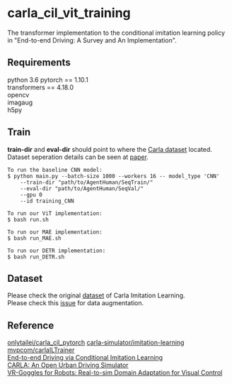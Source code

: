 # carla_cil_vit_training


The transformer implementation to the conditional imitation learning policy in "End-to-end Driving: A Survey and An Implementation".

## Requirements
python 3.6
pytorch == 1.10.1       
transformers == 4.18.0       
opencv    
imagaug    
h5py    

## Train
**train-dir** and **eval-dir** should point to where the [Carla dataset](https://github.com/carla-simulator/imitation-learning/blob/master/README.md) located.
Dataset seperation details can be seen at [paper](https://ram-lab.com/file/tailei/vr_goggles/index.html).
```
To run the baseline CNN model:
$ python main.py --batch-size 1000 --workers 16 -- model_type 'CNN'
    --train-dir "path/to/AgentHuman/SeqTrain/"
    --eval-dir "path/to/AgentHuman/SeqVal/"
    --gpu 0
    --id training_CNN
    
To run our ViT implementation:
$ bash run.sh

To run our MAE implementation:
$ bash run_MAE.sh

To run our DETR implementation:
$ bash run_DETR.sh
```

## Dataset
Please check the original [dataset](https://github.com/carla-simulator/imitation-learning/blob/master/README.md) of Carla Imitation Learning.    
Please check this [issue](https://github.com/carla-simulator/imitation-learning/issues/1) for data augmentation.

## Reference

[onlytailei/carla_cil_pytorch](https://github.com/onlytailei/carla_cil_pytorch/tree/master)
[carla-simulator/imitation-learning](https://github.com/carla-simulator/imitation-learning)    
[mvpcom/carlaILTrainer](https://github.com/mvpcom/carlaILTrainer)    
[End-to-end Driving via Conditional Imitation Learning](https://arxiv.org/abs/1710.02410)    
[CARLA: An Open Urban Driving Simulator](http://proceedings.mlr.press/v78/dosovitskiy17a/dosovitskiy17a.pdf)    
[VR-Goggles for Robots: Real-to-sim Domain Adaptation for Visual Control](https://ram-lab.com/file/tailei/vr_goggles/index.html)
